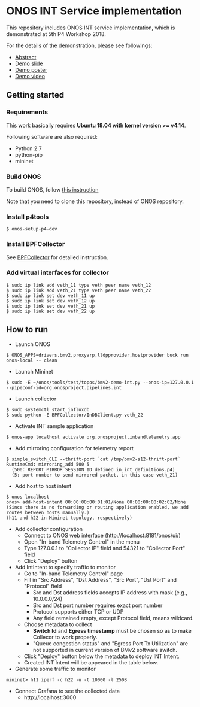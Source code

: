 # ONOS INT Service implementation
This repository includes ONOS INT service implementation, which is demonstrated at 5th P4 Workshop 2018.

For the details of the demonstration, please see followings:
* [Abstract](https://p4.org/assets/P4WS_2018/11_INT-XDP_Abstract.pdf)
* [Demo slide](https://p4.org/assets/P4WS_2018/11_Jonghwan_Hyun_INT-XDP.pdf)
* [Demo poster](https://docs.google.com/presentation/d/1ygeJs0p1Rg5b7hiVtCqT9gOggAJMb8y9N00DNfzWJeI/edit?usp=sharing) 
* [Demo video](https://youtu.be/ZXRef0IhXGM)

## Getting started
### Requirements
This work basically requires **Ubuntu 18.04 with kernel version >= v4.14**.

Following software are also required:
* Python 2.7
* python-pip
* mininet

### Build ONOS
To build ONOS, follow [this instruction](https://github.com/opennetworkinglab/onos#getting-started)

Note that you need to clone this repository, instead of ONOS repository.

### Install p4tools
```
$ onos-setup-p4-dev
```

### Install BPFCollector
See [BPFCollector](https://gitlab.com/tunv_ebpf/BPFCollector) for detailed instruction.

### Add virtual interfaces for collector
```
$ sudo ip link add veth_11 type veth peer name veth_12
$ sudo ip link add veth_21 type veth peer name veth_22
$ sudo ip link set dev veth_11 up
$ sudo ip link set dev veth_12 up
$ sudo ip link set dev veth_21 up
$ sudo ip link set dev veth_22 up
```
## How to run
- Launch ONOS
```
$ ONOS_APPS=drivers.bmv2,proxyarp,lldpprovider,hostprovider buck run onos-local -- clean
```
- Launch Mininet
```
$ sudo -E ~/onos/tools/test/topos/bmv2-demo-int.py --onos-ip=127.0.0.1 --pipeconf-id=org.onosproject.pipelines.int
```
- Launch collector
```
$ sudo systemctl start influxdb
$ sudo python -E BPFCollector/InDBClient.py veth_22
```
- Activate INT sample application
```
$ onos-app localhost activate org.onosproject.inbandtelemetry.app
```
- Add mirroring configuration for telemetry report
```
$ simple_switch_CLI --thrift-port `cat /tmp/bmv2-s12-thrift-port`
RuntimeCmd: mirroring_add 500 5
  (500: REPORT_MIRROR_SESSION_ID defined in int_definitions.p4)
  (5: port number to send mirrored packet, in this case veth_21)
```
- Add host to host intent
```
$ onos localhost
onos> add-host-intent 00:00:00:00:01:01/None 00:00:00:00:02:02/None
(Since there is no forwarding or routing application enabled, we add routes between hosts manually.)
(h11 and h22 in Mininet topology, respectively)
```

- Add collector configuration
  - Connect to ONOS web interface (http://localhost:8181/onos/ui/)
  - Open "In-band Telemetry Control" in the menu
  - Type 127.0.0.1 to "Collector IP" field and 54321 to "Collector Port" field
  - Click "Deploy" button
- Add IntIntent to specify traffic to monitor
  - Go to "In-band Telemetry Control" page
  - Fill in "Src Address", "Dst Address", "Src Port", "Dst Port" and "Protocol" field
    - Src and Dst address fields accepts IP address with mask (e.g., 10.0.0.0/24)
    - Src and Dst port number requires exact port number
    - Protocol supports either TCP or UDP
    - Any field remained empty, except Protocol field, means wildcard. 
  - Choose metadata to collect
    - **Switch Id** and **Egress timestamp** must be chosen so as to make Collecor to work properly.
    - "Queue congestion status" and "Egress Port Tx Utilization" are not supported in current version of BMv2 software switch.
  - Click "Deploy" button below the metadata to deploy INT Intent.
  - Created INT Intent will be appeared in the table below.
- Generate some traffic to monitor
```
mininet> h11 iperf -c h22 -u -t 10000 -l 250B
```
- Connect Grafana to see the collected data
  - http://localhost:3000
